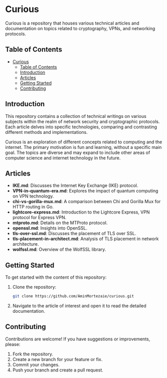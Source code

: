 # Curious

Curious is a repository that houses various technical articles and documentation on topics related to cryptography, VPNs, and networking protocols.

## Table of Contents

- [Curious](#curious)
  - [Table of Contents](#table-of-contents)
  - [Introduction](#introduction)
  - [Articles](#articles)
  - [Getting Started](#getting-started)
  - [Contributing](#contributing)

## Introduction

This repository contains a collection of technical writings on various subjects within the realm of network security and cryptographic protocols. Each article delves into specific technologies, comparing and contrasting different methods and implementations.

Curious is an exploration of different concepts related to computing and the internet. The primary motivation is fun and learning, without a specific main goal. The topics are diverse and may expand to include other areas of computer science and internet technology in the future.

## Articles

- **IKE.md**: Discusses the Internet Key Exchange (IKE) protocol.
- **VPN-in-quantum-era.md**: Explores the impact of quantum computing on VPN technology.
- **chi-vs-gorilla-mux.md**: A comparison between Chi and Gorilla Mux for HTTP routing in Go.
- **lightcore-express.md**: Introduction to the Lightcore Express, VPN protocol for Express VPN.
- **mtproto.md**: Details on the MTProto protocol.
- **openssl.md**: Insights into OpenSSL.
- **tls-over-ssl.md**: Discusses the placement of TLS over SSL.
- **tls-placement-in-architect.md**: Analysis of TLS placement in network architecture.
- **wolfssl.md**: Overview of the WolfSSL library.

## Getting Started

To get started with the content of this repository:

1. Clone the repository:
    ```bash
    git clone https://github.com/AminMortezaie/curious.git
    ```
2. Navigate to the article of interest and open it to read the detailed documentation.

## Contributing

Contributions are welcome! If you have suggestions or improvements, please:

1. Fork the repository.
2. Create a new branch for your feature or fix.
3. Commit your changes.
4. Push your branch and create a pull request.
